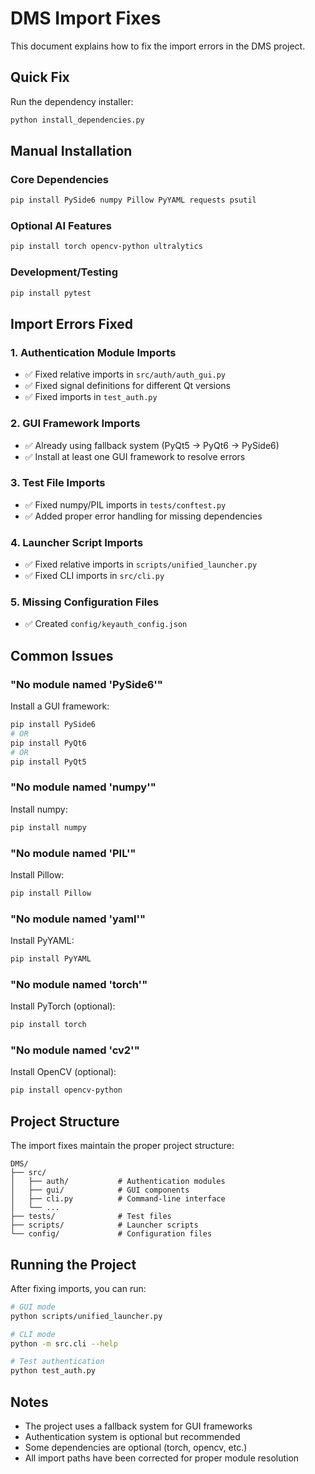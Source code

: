 # DMS Import Fixes

This document explains how to fix the import errors in the DMS project.

## Quick Fix

Run the dependency installer:
```bash
python install_dependencies.py
```

## Manual Installation

### Core Dependencies
```bash
pip install PySide6 numpy Pillow PyYAML requests psutil
```

### Optional AI Features
```bash
pip install torch opencv-python ultralytics
```

### Development/Testing
```bash
pip install pytest
```

## Import Errors Fixed

### 1. Authentication Module Imports
- ✅ Fixed relative imports in `src/auth/auth_gui.py`
- ✅ Fixed signal definitions for different Qt versions
- ✅ Fixed imports in `test_auth.py`

### 2. GUI Framework Imports
- ✅ Already using fallback system (PyQt5 → PyQt6 → PySide6)
- ✅ Install at least one GUI framework to resolve errors

### 3. Test File Imports
- ✅ Fixed numpy/PIL imports in `tests/conftest.py`
- ✅ Added proper error handling for missing dependencies

### 4. Launcher Script Imports
- ✅ Fixed relative imports in `scripts/unified_launcher.py`
- ✅ Fixed CLI imports in `src/cli.py`

### 5. Missing Configuration Files
- ✅ Created `config/keyauth_config.json`

## Common Issues

### "No module named 'PySide6'"
Install a GUI framework:
```bash
pip install PySide6
# OR
pip install PyQt6
# OR
pip install PyQt5
```

### "No module named 'numpy'"
Install numpy:
```bash
pip install numpy
```

### "No module named 'PIL'"
Install Pillow:
```bash
pip install Pillow
```

### "No module named 'yaml'"
Install PyYAML:
```bash
pip install PyYAML
```

### "No module named 'torch'"
Install PyTorch (optional):
```bash
pip install torch
```

### "No module named 'cv2'"
Install OpenCV (optional):
```bash
pip install opencv-python
```

## Project Structure

The import fixes maintain the proper project structure:
```
DMS/
├── src/
│   ├── auth/           # Authentication modules
│   ├── gui/            # GUI components
│   ├── cli.py          # Command-line interface
│   └── ...
├── tests/              # Test files
├── scripts/            # Launcher scripts
└── config/             # Configuration files
```

## Running the Project

After fixing imports, you can run:
```bash
# GUI mode
python scripts/unified_launcher.py

# CLI mode
python -m src.cli --help

# Test authentication
python test_auth.py
```

## Notes

- The project uses a fallback system for GUI frameworks
- Authentication system is optional but recommended
- Some dependencies are optional (torch, opencv, etc.)
- All import paths have been corrected for proper module resolution 